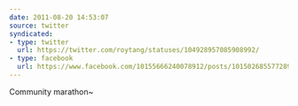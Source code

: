 ```yaml
---
date: 2011-08-20 14:53:07
source: twitter
syndicated:
- type: twitter
  url: https://twitter.com/roytang/statuses/104928957085908992/
- type: facebook
  url: https://www.facebook.com/10155666240078912/posts/10150268557728912
---
```


Community marathon~